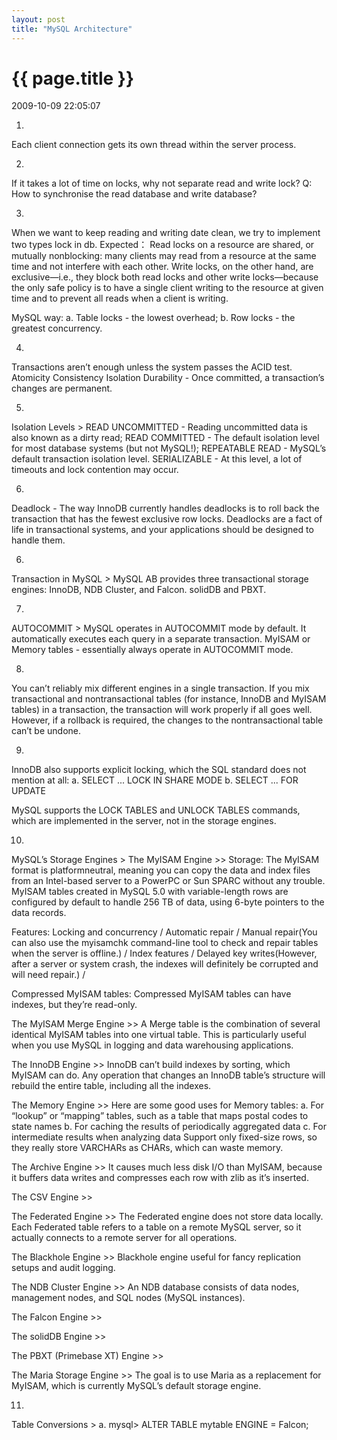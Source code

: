 ```yaml
---
layout: post
title: "MySQL Architecture"
---
```


<h1> {{ page.title }} </h1> <p class='meta'>2009-10-09 22:05:07</p>

1.
Each client connection gets its own thread within the server process.

2.
If it takes a lot of time on locks, why not separate read and write lock?
Q:  How to synchronise the read database and write database?

3.
When we want to keep reading and writing date clean, we try to implement two types lock in db.
Expected：
Read locks on a resource are shared, or mutually nonblocking: many clients
may read from a resource at the same time and not interfere with each other.
Write locks, on the other hand, are exclusive—i.e., they block both read locks and
other write locks—because the only safe policy is to have a single client writing to
the resource at given time and to prevent all reads when a client is writing.

MySQL way:
a. Table locks - the lowest overhead;
b. Row locks - the greatest concurrency.

4.
Transactions aren’t enough unless the system passes the ACID test.
Atomicity
Consistency
Isolation
Durability - Once committed, a transaction’s changes are permanent.

5.
Isolation Levels >
READ UNCOMMITTED - Reading uncommitted data is also known as a dirty read;
READ COMMITTED - The default isolation level for most database systems (but not MySQL!);
REPEATABLE READ - MySQL’s default transaction isolation level.
SERIALIZABLE - At this level, a lot of timeouts and lock contention may occur.

6.
Deadlock - 
The way InnoDB currently handles deadlocks is to roll back the transaction
that has the fewest exclusive row locks.
Deadlocks are a fact of life in transactional systems, and your applications
should be designed to handle them.

6.
Transaction in MySQL >
MySQL AB provides three transactional storage engines: InnoDB, NDB Cluster, and
Falcon. solidDB and PBXT.

7.
AUTOCOMMIT >
MySQL operates in AUTOCOMMIT mode by default. It automatically executes each query in a separate transaction.
MyISAM or Memory tables -  essentially always operate in AUTOCOMMIT mode.

8.
You can’t reliably mix different engines in a single transaction. If you mix transactional and nontransactional tables (for instance, InnoDB and MyISAM tables) in a transaction, the transaction will work properly if all goes well. However, if a rollback is required, the changes to the nontransactional table can’t be undone.

9.
InnoDB also supports explicit locking, which the SQL standard does not mention at all:
a. SELECT ... LOCK IN SHARE MODE
b. SELECT ... FOR UPDATE

MySQL supports the LOCK TABLES and UNLOCK TABLES commands, which are implemented in the server, not in the storage engines.

10.
MySQL’s Storage Engines >
The MyISAM Engine >>
Storage: The MyISAM format is platformneutral, meaning you can copy the data and index files from an Intel-based server to a PowerPC or Sun SPARC without any trouble.
MyISAM tables created in MySQL 5.0 with variable-length rows are configured by default to handle 256 TB of data, using 6-byte pointers to the data records.

Features:
Locking and concurrency / Automatic repair / Manual repair(You can also use the myisamchk
command-line tool to check and repair tables when the server is offline.) / Index features / Delayed key writes(However, after a server or system crash, the indexes will definitely be corrupted and will need repair.) / 

Compressed MyISAM tables:
Compressed MyISAM tables can have indexes, but they’re read-only.

The MyISAM Merge Engine >>
A Merge table is the combination of several identical MyISAM tables into one virtual table. This is particularly useful when you use MySQL in logging and data warehousing applications.

The InnoDB Engine >>
InnoDB can’t build indexes by sorting, which MyISAM can do.
Any operation that changes an InnoDB table’s structure will rebuild the entire table, including all the indexes.

The Memory Engine >>
Here are some good uses for Memory tables:
a. For “lookup” or “mapping” tables, such as a table that maps postal codes to
state names
b. For caching the results of periodically aggregated data
c. For intermediate results when analyzing data
Support only fixed-size rows, so they really store VARCHARs as CHARs, which can waste memory.

The Archive Engine >>
It causes much less disk I/O than MyISAM, because it buffers data writes and compresses each row with zlib as it’s inserted.

The CSV Engine >>

The Federated Engine >>
The Federated engine does not store data locally. Each Federated table refers to a table on a remote MySQL server, so it actually connects to a remote server for all operations.

The Blackhole Engine >>
Blackhole engine useful for fancy replication setups and audit logging.

The NDB Cluster Engine >>
An NDB database consists of data nodes, management nodes, and SQL nodes (MySQL instances).

The Falcon Engine >>

The solidDB Engine >>

The PBXT (Primebase XT) Engine >>

The Maria Storage Engine >>
The goal is to use Maria as a replacement for MyISAM, which is currently MySQL’s default storage engine.

11.
Table Conversions >
a. mysql> ALTER TABLE mytable ENGINE = Falcon;